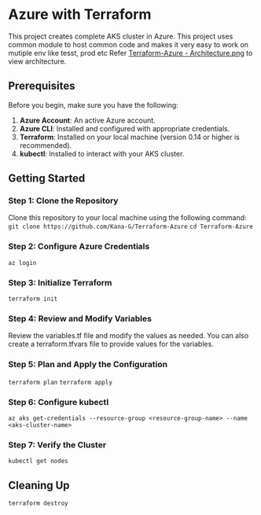# Azure with Terraform

This project creates complete AKS cluster in Azure. This project uses common module to host common code and makes it very easy to work on mutiple env like tesst, prod etc
Refer [Terraform-Azure - Architecture.png](https://github.com/Kana-G/Terraform-Azure/blob/main/azure_aks_network_arch.png) to view architecture.

## Prerequisites

Before you begin, make sure you have the following:

1. **Azure Account**: An active Azure account.
2. **Azure CLI**: Installed and configured with appropriate credentials.
3. **Terraform**: Installed on your local machine (version 0.14 or higher is recommended).
4. **kubectl**: Installed to interact with your AKS cluster.

## Getting Started

### Step 1: Clone the Repository

Clone this repository to your local machine using the following command:
```git clone https://github.com/Kana-G/Terraform-Azure```
```cd Terraform-Azure```
### Step 2: Configure Azure Credentials
```az login```
### Step 3: Initialize Terraform
```terraform init```
### Step 4: Review and Modify Variables
Review the variables.tf file and modify the values as needed. You can also create a terraform.tfvars file to provide values for the variables.
### Step 5: Plan and Apply the Configuration
```terraform plan```
```terraform apply```
### Step 6: Configure kubectl
```az aks get-credentials --resource-group <resource-group-name> --name <aks-cluster-name>```
### Step 7: Verify the Cluster
```kubectl get nodes```

## Cleaning Up
```terraform destroy```





